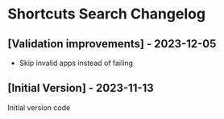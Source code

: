 # Shortcuts Search Changelog

## [Validation improvements] - 2023-12-05

- Skip invalid apps instead of failing

## [Initial Version] - 2023-11-13

Initial version code
